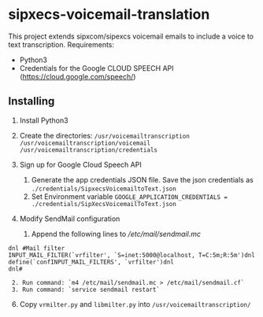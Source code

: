 # sipxecs-voicemail-translation

This project extends sipxcom/sipexcs voicemail emails to include a voice to text transcription. Requirements:
- Python3
- Credentials for the Google CLOUD SPEECH API (https://cloud.google.com/speech/)

## Installing
 1. Install Python3
 
 2. Create the directories:
	 `/usr/voicemailtranscription`
	 `/usr/voicemailtranscription/voicemail`
	 `/usr/voicemailtranscription/credentials`
	 
 3. Sign up for Google Cloud Speech API
 	 1. Generate the app credentials JSON file. Save the json credentials as `./credentials/SipxecsVoicemailtoText.json`
	 2. Set Environment variable `GOOGLE_APPLICATION_CREDENTIALS = ./credentials/SipXecsVoicemailToText.json`

 4. Modify SendMail configuration
	 1. Append the following lines to */etc/mail/sendmail.mc*
```
dnl #Mail filter
INPUT_MAIL_FILTER(`vrfilter', `S=inet:5000@localhost, T=C:5m;R:5m')dnl
define(`confINPUT_MAIL_FILTERS', `vrfilter')dnl
dnl#
```
	 2. Run command: `m4 /etc/mail/sendmail.mc > /etc/mail/sendmail.cf`
	 3. Run command: `service sendmail restart`

 6. Copy `vrmilter.py` and `libmilter.py` into `/usr/voicemailtranscription/`
